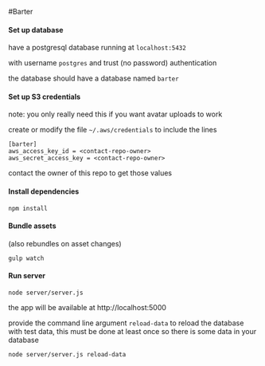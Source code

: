 #Barter

#### Set up database
have a postgresql database running at `localhost:5432`

with username `postgres` and trust (no password) authentication

the database should have a database named `barter`

#### Set up S3 credentials
note: you only really need this if you want avatar uploads to work

create or modify the file `~/.aws/credentials` to include the lines

```
[barter]
aws_access_key_id = <contact-repo-owner>
aws_secret_access_key = <contact-repo-owner>
```

contact the owner of this repo to get those values

#### Install dependencies
`npm install`

#### Bundle assets
(also rebundles on asset changes)

`gulp watch`

#### Run server
`node server/server.js`

the app will be available at http://localhost:5000

provide the command line argument `reload-data` to reload the database with test data, this must be done at least once so there is some data in your database

`node server/server.js reload-data`
